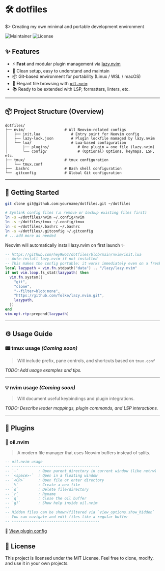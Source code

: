 # 🛠️ dotfiles

$> Creating my own minimal and portable development environment

![Maintainer](https://img.shields.io/badge/Maintainer-hey9woz-blue)
![License](https://img.shields.io/badge/license-MIT-lightgrey)

## ✨ Features

* ⚡ **Fast** and modular plugin management via [lazy.nvim](https://github.com/folke/lazy.nvim)
* 🧼 Clean setup, easy to understand and maintain
* 📦 Git-based environment for portability (Linux / WSL / macOS)
* 📁 Elegant file browsing with [`oil.nvim`](https://github.com/stevearc/oil.nvim)
* 📚 Ready to be extended with LSP, formatters, linters, etc.

---

## 📦 Project Structure (Overview)

```text
dotfiles/
├── nvim/                  # All Neovim-related configs
│   ├── init.lua              # Entry point for Neovim config
│   ├── lazy-lock.json        # Plugin lockfile managed by lazy.nvim
│   └── lua/                  # Lua-based configuration
│       ├── plugins/             # One plugin = one file (lazy.nvim)
│       └── config/              # (Optional) Options, keymaps, LSP, etc.
├── tmux/                  # tmux configuration
│   └── tmux.conf
├── .bashrc                # Bash shell configuration
└── .gitconfig             # Global Git configuration
```

---

## 🚀 Getting Started

```bash
git clone git@github.com:yourname/dotfiles.git ~/dotfiles

# Symlink config files (⚠️ remove or backup existing files first)
ln -s ~/dotfiles/nvim ~/.config/nvim
ln -s ~/dotfiles/tmux ~/.config/tmux
ln -s ~/dotfiles/.bashrc ~/.bashrc
ln -s ~/dotfiles/.gitconfig ~/.gitconfig
# ...add more as needed
```

Neovim will automatically install lazy.nvim on first launch ✨

```lua
-- https://github.com/hey9woz/dotfiles/blob/main/nvim/init.lua
-- Auto-install lazy.nvim if not installed
-- This makes the config portable: it works immediately even on a fresh system
local lazypath = vim.fn.stdpath("data") .. "/lazy/lazy.nvim"
if not vim.loop.fs_stat(lazypath) then
  vim.fn.system({
    "git",
    "clone",
    "--filter=blob:none",
    "https://github.com/folke/lazy.nvim.git",
    lazypath,
  })
end
vim.opt.rtp:prepend(lazypath)
```

---

## ⚙️ Usage Guide

### 📟 tmux usage *(Coming soon)*

> Will include prefix, pane controls, and shortcuts based on `tmux.conf`

*TODO: Add usage examples and tips.*

---

### 💡 nvim usage *(Coming soon)*

> Will document useful keybindings and plugin integrations.

*TODO: Describe leader mappings, plugin commands, and LSP interactions.*

---

## 🔌 Plugins

### 📁 oil.nvim

> A modern file manager that uses Neovim buffers instead of splits.

```lua
-- oil.nvim usage
-- ----------------------------------------
-- `-`         : Open parent directory in current window (like netrw)
-- `<space>-`  : Open in a floating window
-- `<CR>`      : Open file or enter directory
-- `%`         : Create a new file
-- `d`         : Delete file/directory
-- `r`         : Rename
-- `q`         : Close the oil buffer
-- `g?`        : Show help inside oil.nvim
--
-- Hidden files can be shown/filtered via `view_options.show_hidden`
-- You can navigate and edit files like a regular buffer
-- ----------------------------------------
```

🔗 [View plugin config](https://github.com/hey9woz/dotfiles/blob/main/nvim/lua/plugins/oil.lua)

## 📝 License

This project is licensed under the MIT License.
Feel free to clone, modify, and use it in your own projects.
